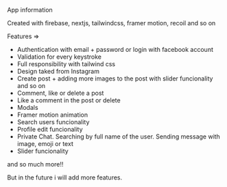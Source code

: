 
App information

Created with firebase, nextjs, tailwindcss, framer motion, recoil and so on

Features =>

+ Authentication with email + password or login with facebook account
+ Validation for every keystroke
+ Full responsibility with tailwind css
+ Design taked from Instagram
+ Create post + adding more images to the post with slider funcionality and so on
+ Comment, like or delete a post
+ Like a comment in the post or delete
+ Modals 
+ Framer motion animation
+ Search users funcionality
+ Profile edit funcionality
+ Private Chat. Searching by full name of the user. Sending message with image, emoji or text
+ Slider funcionality


and so much more!!

But in the future i will add more features.


